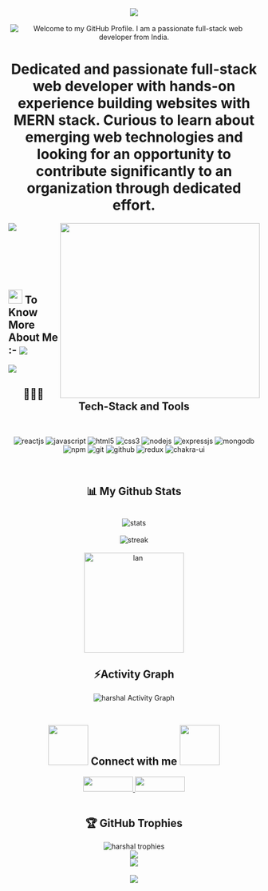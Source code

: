 <div align="center">
 <img src="https://capsule-render.vercel.app/api?text=Hi%20there,%20I'm%20Harshal!🕹️&animation=fadeIn&type=waving&color=gradient&height=100"/>
<!--   <h1><img height="30" width="40" src="https://raw.githubusercontent.com/blackcater/blackcater/main/images/Hi.gif"/>Hi there, I'm Harshal🌻</h1> -->
</div>

<p align='center' style='margin: 16px 4px 8px;'>
    <img src="https://readme-typing-svg.herokuapp.com?font=Fira+Code&duration=3000&pause=1000&speed=10&color=54A6FF&center=true&vCenter=true&multiline=true&width=710&height=70&lines=Welcome+to+my+GitHub+Profile;I+am+a+passionate+full-stack+web+developer+from+India" alt="Welcome to my GitHub Profile. I am a passionate full-stack web developer from India." />
</p>

<h1 align='center'>Dedicated and passionate full-stack web developer with hands-on experience building websites with MERN stack. Curious to learn about emerging web technologies and looking for an opportunity to contribute significantly to an organization through dedicated effort.</h1>

<!-- - 👋 Hi, I’m @harshal-kitukale
- 👀 I’m interested in ...
- 🌱 I’m currently learning ...
- 💞️ I’m looking to collaborate on ...
- 📫 How to reach me ... -->

<!---
harshal-kitukale/harshal-kitukale is a ✨ special ✨ repository because its `README.md` (this file) appears on your GitHub profile.
You can click the Preview link to take a look at your changes.
--->
<!-- ******************************************************************************** -->
<!-- Portfolio -->
<img src='https://raw.githubusercontent.com/andreasbm/readme/master/assets/lines/colored.png' />
 <img align="right" class="mt200" src="https://raw.githubusercontent.com/MicaelliMedeiros/micaellimedeiros/master/image/computer-illustration.png" height="350" width="400px" align="right" >
 <br/>
 <br/>
<div align="left"  style="margin-top:100px;">    
 <h2><img src="https://github.com/TheDudeThatCode/TheDudeThatCode/blob/master/Assets/Developer.gif" width="28"> To Know More About Me :- <a href="https://harshal-kitukale.github.io"/><img src="https://img.shields.io/badge/Portfolio-grey?style=for-the-badge&logo=ko-fi&logoColor=white" align="center"/></a>
 </h2>
 </div>
 <img src='https://raw.githubusercontent.com/andreasbm/readme/master/assets/lines/colored.png' /> 
<!-- ****************************************************** -->
<div align="center">
<!--     <br/> -->
    <h2 align="center">🧑🏻‍💻 Tech-Stack and Tools</h2>
   <br/>
   <p>
    <img src="https://img.shields.io/badge/React-20232A?style=for-the-badge&logo=react&logoColor=61DAFB" alt="reactjs" />
    <img src="https://img.shields.io/badge/JavaScript-323330?style=for-the-badge&logo=javascript&logoColor=F7DF1E" alt="javascript" />
    <img src="https://img.shields.io/badge/HTML5-E34F26?style=for-the-badge&logo=html5&logoColor=white" alt="html5" />
    <img src="https://img.shields.io/badge/CSS3-1572B6?style=for-the-badge&logo=css3&logoColor=white" alt="css3" /> 
    <img src="https://img.shields.io/badge/Node.js-339933?style=for-the-badge&logo=nodedotjs&logoColor=white" alt="nodejs" />
    <img src="https://img.shields.io/badge/Express.js-000000?style=for-the-badge&logo=express&logoColor=white" alt="expressjs" />
    <img src="https://img.shields.io/badge/MongoDB-4EA94B?style=for-the-badge&logo=mongodb&logoColor=white" alt="mongodb" />
    <img src="https://img.shields.io/badge/npm-CB3837?style=for-the-badge&logo=npm&logoColor=white" alt="npm" />
    <img src="https://img.shields.io/badge/Git-f44d27?style=for-the-badge&logo=git&logoColor=white" alt="git" />
    <img src="https://img.shields.io/badge/GitHub-100000?style=for-the-badge&logo=github&logoColor=white" alt="github" /> 
    <img src="https://img.shields.io/badge/Redux-593D88?style=for-the-badge&logo=redux&logoColor=white" alt="redux" /> 
    <img src="https://img.shields.io/badge/Chakra%20UI-3bc7bd?style=for-the-badge&logo=chakraui&logoColor=white" alt="chakra-ui" />
   </p>
</div>
<br/>

<!-- ******************************************************************************** -->
<!-- ************************************************************************ -->
<!-- github states -->

<h2 align="center">📊 My Github Stats</h2>
   <br/>   
   <div align="center">
       <img  src="https://github-readme-stats.vercel.app/api?username=harshal-kitukale&theme=react&hide_border=true&include_all_commits=true&count_private=true"
          alt="stats" />
   </div>
    <br/>
  
   <div align="center">
       <img  src="https://github-readme-streak-stats.herokuapp.com/?user=harshal-kitukale&hide_border=true&theme=react&hide_border=true&bg_color=0D1117"
          alt="streak" />
    </div>
    
  <br/>
  <div align="center">
       <img style= width="600px" height="200px" src="https://github-readme-stats.vercel.app/api/top-langs/?username=harshal-kitukale&theme=react&hide_border=true&include_all_commits=true&count_private=true&layout=compact"
          alt="lan" />
    </div> 
<!-- ************************************************************************ -->

<!-- ************************************************************************ -->
<!-- activity graph -->
<div align="center">
    <h2>⚡Activity Graph</h2>
    <img src="https://github-readme-activity-graph.cyclic.app/graph?username=harshal-kitukale&theme=react-dark&hide_border=true" alt="harshal Activity Graph" />
</div>    
<!-- ************************************************************************ -->
<!-- Connect with me -->
<br> 
<div align="center">
  <h2> <img src='https://raw.githubusercontent.com/ShahriarShafin/ShahriarShafin/main/Assets/handshake.gif' width="80px"/> Connect with me <img src='https://raw.githubusercontent.com/ShahriarShafin/ShahriarShafin/main/Assets/handshake.gif' width="80px"> </h2>
    <a href= "https://www.linkedin.com/in/harshal-kitukale-258273185">
        <img src="https://img.shields.io/badge/LinkedIn-%230077B5.svg?logo=linkedin&logoColor=white" style="width:100px; height:30px">
    </a>
    <a href="mailto:harshalkitukale005@gmail.com">
       <img src="https://img.shields.io/badge/Gmail-%230077B5.svg?logo=gmail&logoColor=red" style="width:100px; height:30px">
    </a>
</div>   


<!-- ************************************************************************ -->
<!-- Trophies -->
<br/>
<div align="center">
    <h2>🏆 GitHub Trophies</h2>
    <img src="https://github-profile-trophy.vercel.app/?username=harshal-kitukale&theme=gitdimmed&no-frame=true&no-bg=true&margin-w=6" alt="harshal trophies" />
</div>

<!-- ************************************************************************ -->
<!-- grid-snake  -->
<div align="center">
 <img src="https://github.com/harshal-kitukale/harshal-kitukale/blob/output/github-contribution-grid-snake.svg"/>

 </div>
<!--  ![Snake animation](https://github.com/harshal-kitukale/harshal-kitukale/blob/output/github-contribution-grid-snake.svg) -->
<!-- ************************************************************************ -->
<!-- ************************************************************************ -->
<!-- colored-line img -->
<div align="center">
 <img src='https://raw.githubusercontent.com/andreasbm/readme/master/assets/lines/colored.png' /> 
 <div/>
 <!-- ************************************************************************ -->
<br/>
  <div align="center">
 <img src="https://capsule-render.vercel.app/api?text=Thank%20you%20for%20Visiting!🕹️&animation=fadeIn&type=waving&color=gradient&section=footer&height=100"/>
<!--   <img src='https://raw.githubusercontent.com/Trilokia/Trilokia/379277808c61ef204768a61bbc5d25bc7798ccf1/bottom_header.svg'  /> -->
<!--   <h1><img height="30" width="40" src="https://raw.githubusercontent.com/blackcater/blackcater/main/images/Hi.gif"/>Hi there, I'm Harshal🌻</h1> -->
</div>





